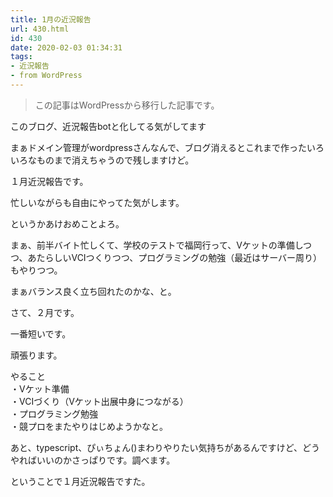 ```yaml
---
title: 1月の近況報告
url: 430.html
id: 430
date: 2020-02-03 01:34:31
tags:
- 近況報告
- from WordPress
---
```

> この記事はWordPressから移行した記事です。

このブログ、近況報告botと化してる気がしてます

まぁドメイン管理がwordpressさんなんで、ブログ消えるとこれまで作ったいろいろなものまで消えちゃうので残しますけど。

<!-- more -->

１月近況報告です。

忙しいながらも自由にやってた気がします。

というかあけおめことよろ。

まぁ、前半バイト忙しくて、学校のテストで福岡行って、Vケットの準備しつつ、あたらしいVCIつくりつつ、プログラミングの勉強（最近はサーバー周り）もやりつつ。

まぁバランス良く立ち回れたのかな、と。

さて、２月です。

一番短いです。

頑張ります。

やること  
・Vケット準備  
・VCIづくり（Vケット出展中身につながる）  
・プログラミング勉強  
・競プロをまたやりはじめようかなと。

あと、typescript、ぴぃちょん()まわりやりたい気持ちがあるんですけど、どうやればいいのかさっぱりです。調べます。

ということで１月近況報告ですた。